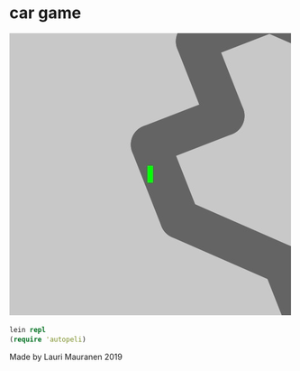 # car game

![not found](screenshot-0600.jpg)

```clojure
lein repl
(require 'autopeli)
```

Made by Lauri Mauranen 2019
